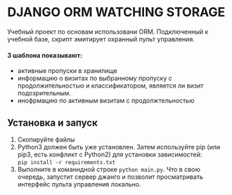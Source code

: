 # DJANGO ORM WATCHING STORAGE
Учебный проект по основам использовани ORM.
Подключенный к учебной базе, скрипт эмитирует охранный пульт управления.
#### 3 шаблона показывают:
 - активные пропуски в хранилище 
 - информацию о визитах по выбранному пропуску с продолжительностью и классификатором, является ли визит подозрительным.
- инофрмацию по активным визитам с продолжтельностью


## Установка и запуск
1. Скопируйте файлы        
2. Python3 должен быть уже установлен. Затем используйте pip (или pip3, есть конфликт с Python2) для установки 
зависимостей:  
    `pip install -r requirements.txt`
3. Выполните в команндной строке `python main.py`. 
Что в свою очередь, запустит сервер джанго и позволит просматривать интерфейс пульта управления 
локально.